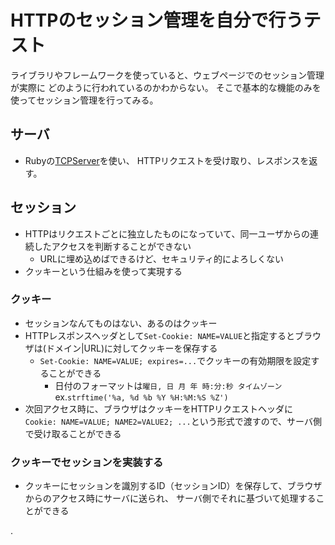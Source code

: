 HTTPのセッション管理を自分で行うテスト
======================================

ライブラリやフレームワークを使っていると、ウェブページでのセッション管理が実際に
どのように行われているのかわからない。
そこで基本的な機能のみを使ってセッション管理を行ってみる。

## サーバ

* Rubyの[TCPServer](http://docs.ruby-lang.org/ja/2.2.0/class/TCPServer.html)を使い、
  HTTPリクエストを受け取り、レスポンスを返す。

## セッション

* HTTPはリクエストごとに独立したものになっていて、同一ユーザからの連続したアクセスを判断することができない
  * URLに埋め込めばできるけど、セキュリティ的によろしくない
* クッキーという仕組みを使って実現する

### クッキー

* セッションなんてものはない、あるのはクッキー
* HTTPレスポンスヘッダとして`Set-Cookie: NAME=VALUE`と指定するとブラウザは(ドメイン|URL)に対してクッキーを保存する
  * `Set-Cookie: NAME=VALUE; expires=...`でクッキーの有効期限を設定することができる
    * 日付のフォーマットは`曜日, 日 月 年 時:分:秒 タイムゾーン` ex.`strftime('%a, %d %b %Y %H:%M:%S %Z')`
* 次回アクセス時に、ブラウザはクッキーをHTTPリクエストヘッダに
  `Cookie: NAME=VALUE; NAME2=VALUE2; ...`という形式で渡すので、サーバ側で受け取ることができる

### クッキーでセッションを実装する

* クッキーにセッションを識別するID（セッションID）を保存して、ブラウザからのアクセス時にサーバに送られ、
  サーバ側でそれに基づいて処理することができる

.
